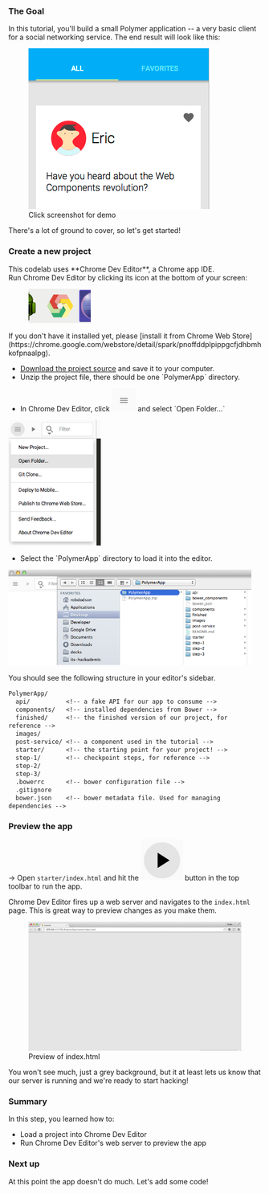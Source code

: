 <toc-element></toc-element>

### The Goal

In this tutorial, you'll build a small Polymer application -- a very basic client for a social networking service. The end result will look like this:

<figure layout vertical center>
  <a href="//polymer-project.org/apps/polymer-tutorial/finished/" layout horizontal class="unquote-link">
    <img src="img/s1-app.png" alt="Finished tutorial">
  </a>
  <figcaption>
    Click screenshot for demo
  </figcaption>
</figure>

There's a lot of ground to cover, so let's get started!

### Create a new project

<!-- Chrome Dev Editor callout block -->
<aside class="callout">
This codelab uses **Chrome Dev Editor**, a Chrome app IDE.
<div class="kiosk">
  Run Chrome Dev Editor by clicking its icon at the bottom of your screen:
  <figure>
    <img src="/static/images/app-icons/chrome_dev_editor_screenshot.png">
  </figure>
</div>

<div class="extended">If you don't have it installed yet, please
[install it from Chrome Web Store](https://chrome.google.com/webstore/detail/spark/pnoffddplpippgcfjdhbmhkofpnaalpg).</div>
</aside>
<!-- End of Chrome Dev Editor callout block -->

<div class="stepbystep">
  <ul>
    <li>
      <a href="zips/PolymerApp.zip">Download the project source</a> and save it to your computer.
    </li>
    <li>
      Unzip the project file, there should be one `PolymerApp` directory.
    </li>
  </ul>
</div>

<div class="stepbystep">
  <ul>
    <li>
      In Chrome Dev Editor, click <img src="img/hamburger.png" class="icon"> and select `Open Folder...`
    </li>
  </ul>
  <div>
    <img src="img/s1-open-folder.png" alt="open folder" style="height:250px;">
  </div>
</div>

<div class="stepbystep">
  <ul>
    <li>
      Select the `PolymerApp` directory to load it into the editor.
    </li>
  </ul>
  <div>
    <img src="img/s1-open-folder2.png" alt="open folder" style="height:190px;">
  </div>
</div>


You should see the following structure in your editor's sidebar.

    PolymerApp/
      api/          <!-- a fake API for our app to consume -->
      components/   <!-- installed dependencies from Bower -->
      finished/     <!-- the finished version of our project, for reference -->
      images/
      post-service/ <!-- a component used in the tutorial -->
      starter/      <!-- the starting point for your project! -->
      step-1/       <!-- checkpoint steps, for reference -->
      step-2/
      step-3/
      .bowerrc      <!-- bower configuration file -->
      .gitignore
      bower.json    <!-- bower metadata file. Used for managing dependencies -->

### Preview the app

&rarr;  Open `starter/index.html` and hit the <img src="img/runbutton.png" class="icon"> button in the top toolbar to run the app.

Chrome Dev Editor fires up a web server and navigates to the `index.html` page. This is great way to preview changes as you make them.

<figure>
  <img src="img/s1-first-run.png">
  <figcaption>Preview of index.html</figcaption>
</figure>

You won't see much, just a grey background, but it at least lets us know that our server is running and we're ready to start hacking!

### Summary

In this step, you learned how to:

- Load a project into Chrome Dev Editor
- Run Chrome Dev Editor's web server to preview the app

### Next up

At this point the app doesn't do much. Let's add some code!
